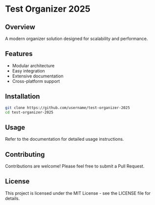 # Test Organizer 2025

## Overview
A modern organizer solution designed for scalability and performance.

## Features
- Modular architecture
- Easy integration
- Extensive documentation
- Cross-platform support

## Installation
```bash
git clone https://github.com/username/test-organizer-2025
cd test-organizer-2025
```

## Usage
Refer to the documentation for detailed usage instructions.

## Contributing
Contributions are welcome! Please feel free to submit a Pull Request.

## License
This project is licensed under the MIT License - see the LICENSE file for details.